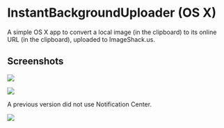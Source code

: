 InstantBackgroundUploader (OS X)
================================

A simple OS X app to convert a local image (in the clipboard) to its online URL (in the clipboard), uploaded to ImageShack.us.

Screenshots
-----------
![](http://img87.imageshack.us/img87/5285/imagenit.png)

![](http://img502.imageshack.us/img502/6910/imageety.png)

A previous version did not use Notification Center.

![](http://img193.imageshack.us/img193/14/imageyd.png)